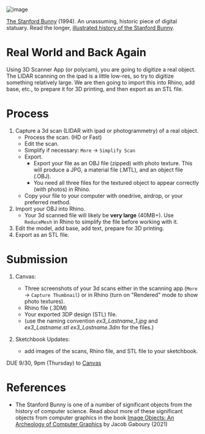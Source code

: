 ![image](https://user-images.githubusercontent.com/1598545/134498035-b185efc3-02ab-4530-87c3-0a28f6f60ee5.png)

[The Stanford Bunny](http://graphics.stanford.edu/data/3Dscanrep/) (1994). An unassuming, historic piece of digital statuary. Read the longer, [illustrated history of the Stanford Bunny](https://www.cc.gatech.edu/~turk/bunny/bunny.html).

# Real World and Back Again

Using 3D Scanner App (or polycam), you are going to digitize a real object. The LIDAR scanning on the ipad is a little low-res, so try to digitize something relatively large. We are then going to import this into Rhino, add base, etc., to prepare it for 3D printing, and then export as an STL file.

# Process
1. Capture a 3d scan (LIDAR with ipad or photogrammetry) of a real object.
   - Process the scan. (HD or Fast)
   - Edit the scan. 
   - Simplify if necessary: `More` -> `Simplify Scan`
   - Export. 
      - Export your file as an OBJ file (zipped) with photo texture. This will produce a JPG, a material file (.MTL), and an object file (.OBJ).
      - You need all three files for the textured object to appear correctly (with photos) in Rhino. 
   - Copy your file to your computer with onedrive, airdrop, or your preferred method.
2. Import your OBJ into Rhino.
   - Your 3d scanned file will likely be **very large** (40MB+). Use `ReduceMesh` in Rhino to simplify the file before working with it.
3. Edit the model, add base, add text, prepare for 3D printing.
4. Export as an STL file.

# Submission
1. Canvas:
   - Three screenshots of your 3d scans either in the scanning app (`More` -> `Capture Thumbnail`) or in Rhino (turn on "Rendered" mode to show photo textures).
   - Rhino file (.3DM)
   - Your exported 3DP design (STL) file.
   - (use the naming convention _ex3_Lastname_1.jpg_ and _ex3_Lastname.stl_ _ex3_Lastname.3dm_ for the files.)

2. Sketchbook Updates:
   - add images of the scans, Rhino file, and STL file to your sketchbook.

DUE 9/30, 9pm (Thursday) to [Canvas](https://canvas.unl.edu/courses/114938/assignments/1092948)

# References
- The Stanford Bunny is one of a number of significant objects from the history of computer science. Read about more of these significant objects from computer graphics in the book [Image Objects: An Archeology of Computer Graphics](https://mitpress.mit.edu/books/image-objects) by Jacob Gaboury (2021)
